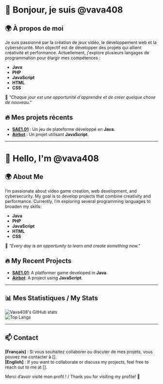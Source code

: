 # 👋 Bonjour, je suis @vava408

## 🌍 À propos de moi

Je suis passionné par la création de jeux vidéo, le développement web et la cybersécurité. Mon objectif est de développer des projets qui allient créativité et performance. Actuellement, j'explore plusieurs langages de programmation pour élargir mes compétences :

- **Java**
- **PHP**
- **JavaScript**
- **HTML**
- **CSS**

🎯 *"Chaque jour est une opportunité d'apprendre et de créer quelque chose de nouveau."*

## 🔥 Mes projets récents

- **[SAE1.01](https://github.com/vava408/SAE1.01)** : Un jeu de plateforme développé en **Java**.
- **[Airbot](https://github.com/vava408/Airbot)** : Un projet utilisant **JavaScript**.

---

# 👋 Hello, I'm @vava408

## 🌍 About Me

I’m passionate about video game creation, web development, and cybersecurity. My goal is to develop projects that combine creativity and performance. Currently, I’m exploring several programming languages to broaden my skills:

- **Java**
- **PHP**
- **JavaScript**
- **HTML**
- **CSS**

🎯 *"Every day is an opportunity to learn and create something new."*

## 🔥 My Recent Projects

- **[SAE1.01](https://github.com/vava408/SAE1.01)**: A platformer game developed in **Java**.
- **[Airbot](https://github.com/vava408/Airbot)**: A project using **JavaScript**.

---

## 📊 Mes Statistiques / My Stats

![Vava408's GitHub stats](https://github-readme-stats.vercel.app/api?username=vava408&show_icons=true&theme=radical&hide=stars)  
![Top Langs](https://github-readme-stats.vercel.app/api/top-langs/?username=vava408&layout=compact&theme=radical)

---

## 📫 Contact

**[Français]** : Si vous souhaitez collaborer ou discuter de mes projets, vous pouvez me contacter à [].  
**[English]** : If you want to collaborate or discuss my projects, feel free to reach out to me at [].

Merci d’avoir visité mon profil ! / Thank you for visiting my profile! 🚀

<!---
vava408/vava408 is a ✨ special ✨ repository because its `README.md` (this file) appears on your GitHub profile.
You can click the Preview link to take a look at your changes.
--->
